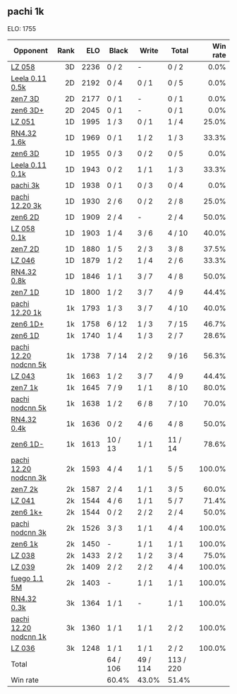 ## pachi 1k ##

ELO: 1755

Opponent | Rank | ELO | Black | Write | Total | Win rate
---------|-----:|----:|-------|-------|-------|-------:
[LZ 058](LZ%20058.md) | 3D | 2236 | 0 / 2 | - | 0 / 2 | 0.0%
[Leela 0.11 0.5k](Leela%200.11%200.5k.md) | 2D | 2192 | 0 / 4 | 0 / 1 | 0 / 5 | 0.0%
[zen7 3D](zen7%203D.md) | 2D | 2177 | 0 / 1 | - | 0 / 1 | 0.0%
[zen6 3D+](zen6%203D+.md) | 2D | 2045 | 0 / 1 | - | 0 / 1 | 0.0%
[LZ 051](LZ%20051.md) | 1D | 1995 | 1 / 3 | 0 / 1 | 1 / 4 | 25.0%
[RN4.32 1.6k](RN4.32%201.6k.md) | 1D | 1969 | 0 / 1 | 1 / 2 | 1 / 3 | 33.3%
[zen6 3D](zen6%203D.md) | 1D | 1955 | 0 / 3 | 0 / 2 | 0 / 5 | 0.0%
[Leela 0.11 0.1k](Leela%200.11%200.1k.md) | 1D | 1943 | 0 / 2 | 1 / 1 | 1 / 3 | 33.3%
[pachi 3k](pachi%203k.md) | 1D | 1938 | 0 / 1 | 0 / 3 | 0 / 4 | 0.0%
[pachi 12.20 3k](pachi%2012.20%203k.md) | 1D | 1930 | 2 / 6 | 0 / 2 | 2 / 8 | 25.0%
[zen6 2D](zen6%202D.md) | 1D | 1909 | 2 / 4 | - | 2 / 4 | 50.0%
[LZ 058 0.1k](LZ%20058%200.1k.md) | 1D | 1903 | 1 / 4 | 3 / 6 | 4 / 10 | 40.0%
[zen7 2D](zen7%202D.md) | 1D | 1880 | 1 / 5 | 2 / 3 | 3 / 8 | 37.5%
[LZ 046](LZ%20046.md) | 1D | 1879 | 1 / 2 | 1 / 4 | 2 / 6 | 33.3%
[RN4.32 0.8k](RN4.32%200.8k.md) | 1D | 1846 | 1 / 1 | 3 / 7 | 4 / 8 | 50.0%
[zen7 1D](zen7%201D.md) | 1D | 1800 | 1 / 2 | 3 / 7 | 4 / 9 | 44.4%
[pachi 12.20 1k](pachi%2012.20%201k.md) | 1k | 1793 | 1 / 3 | 3 / 7 | 4 / 10 | 40.0%
[zen6 1D+](zen6%201D+.md) | 1k | 1758 | 6 / 12 | 1 / 3 | 7 / 15 | 46.7%
[zen6 1D](zen6%201D.md) | 1k | 1740 | 1 / 4 | 1 / 3 | 2 / 7 | 28.6%
[pachi 12.20 nodcnn 5k](pachi%2012.20%20nodcnn%205k.md) | 1k | 1738 | 7 / 14 | 2 / 2 | 9 / 16 | 56.3%
[LZ 043](LZ%20043.md) | 1k | 1663 | 1 / 2 | 3 / 7 | 4 / 9 | 44.4%
[zen7 1k](zen7%201k.md) | 1k | 1645 | 7 / 9 | 1 / 1 | 8 / 10 | 80.0%
[pachi nodcnn 5k](pachi%20nodcnn%205k.md) | 1k | 1638 | 1 / 2 | 6 / 8 | 7 / 10 | 70.0%
[RN4.32 0.4k](RN4.32%200.4k.md) | 1k | 1636 | 0 / 2 | 4 / 6 | 4 / 8 | 50.0%
[zen6 1D-](zen6%201D-.md) | 1k | 1613 | 10 / 13 | 1 / 1 | 11 / 14 | 78.6%
[pachi 12.20 nodcnn 3k](pachi%2012.20%20nodcnn%203k.md) | 2k | 1593 | 4 / 4 | 1 / 1 | 5 / 5 | 100.0%
[zen7 2k](zen7%202k.md) | 2k | 1587 | 2 / 4 | 1 / 1 | 3 / 5 | 60.0%
[LZ 041](LZ%20041.md) | 2k | 1544 | 4 / 6 | 1 / 1 | 5 / 7 | 71.4%
[zen6 1k+](zen6%201k+.md) | 2k | 1544 | 0 / 2 | 2 / 2 | 2 / 4 | 50.0%
[pachi nodcnn 3k](pachi%20nodcnn%203k.md) | 2k | 1526 | 3 / 3 | 1 / 1 | 4 / 4 | 100.0%
[zen6 1k](zen6%201k.md) | 2k | 1450 | - | 1 / 1 | 1 / 1 | 100.0%
[LZ 038](LZ%20038.md) | 2k | 1433 | 2 / 2 | 1 / 2 | 3 / 4 | 75.0%
[LZ 039](LZ%20039.md) | 2k | 1409 | 2 / 2 | 2 / 2 | 4 / 4 | 100.0%
[fuego 1.1 5M](fuego%201.1%205M.md) | 2k | 1403 | - | 1 / 1 | 1 / 1 | 100.0%
[RN4.32 0.3k](RN4.32%200.3k.md) | 3k | 1364 | 1 / 1 | - | 1 / 1 | 100.0%
[pachi 12.20 nodcnn 1k](pachi%2012.20%20nodcnn%201k.md) | 3k | 1360 | 1 / 1 | 1 / 1 | 2 / 2 | 100.0%
[LZ 036](LZ%20036.md) | 3k | 1248 | 1 / 1 | 1 / 1 | 2 / 2 | 100.0%
Total | | | 64 / 106 | 49 / 114 | 113 / 220 | 
Win rate| | | 60.4% | 43.0% | 51.4% | 
